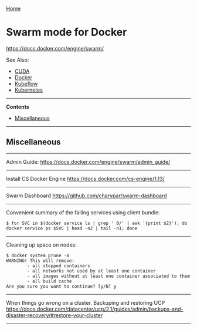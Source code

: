 [Home](Readme.md)
# Swarm mode for Docker

https://docs.docker.com/engine/swarm/

See Also:

- [CUDA](CUDA.md)
- [Docker](Docker.md)
- [Kubeflow](Kubeflow.md)
- [Kubernetes](Kuernetes.md)

---

**Contents**

- [Miscellaneous](DockerSwarm.md#miscellaneous)

---

## Miscellaneous

---

Admin Guide:
https://docs.docker.com/engine/swarm/admin_guide/

---

Install CS Docker Engine
https://docs.docker.com/cs-engine/1.13/

---

Swarm Dashboard
https://github.com/charypar/swarm-dashboard

---

Convenient summary of the failing services using client bundle:

    $ for SVC in $(docker service ls | grep ' 0/' | awk '{print $2}'); do docker service ps $SVC | head -n2 | tail -n1; done

---    

Cleaning up space on nodes:

    $ docker system prune -a
    WARNING! This will remove:
            - all stopped containers
            - all networks not used by at least one container
            - all images without at least one container associated to them
            - all build cache
    Are you sure you want to continue? [y/N] y

---

When things go wrong on a cluster.
Backuping and restoring UCP 
https://docs.docker.com/datacenter/ucp/2.1/guides/admin/backups-and-disaster-recovery/#restore-your-cluster

---

